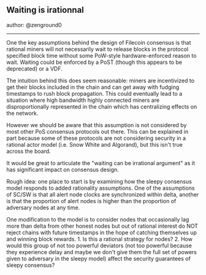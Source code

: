 ## Waiting is irationnal

author: @zenground0

--------

One the key assumptions behind the design of Filecoin consensus is that rational miners will not necessarily wait to release blocks in the protocol specified block time without some PoW-style hardware-enforced reason to wait. Waiting could be enforced by a PoST (though this appears to be deprecated) or a VDF.

The intuition behind this does seem reasonable: miners are incentivized to get their blocks included in the chain and can get away with fudging timestamps to rush block propagation. This could eventually lead to a situation where high bandwidth highly connected miners are disproportionally represented in the chain which has centralizing effects on the network.

However we should be aware that this assumption is not considered by most other PoS consensus protocols out there. This can be explained in part because some of these protocols are not considering security in a rational actor model (i.e. Snow White and Algorand), but this isn't true across the board.

It would be great to articulate the "waiting can be irrational argument" as it has significant impact on consensus design.

Rough idea: one place to start is by examining how the sleepy consensus model responds to added rationality assumptions. One of the assumptions of SC/SW is that all alert node clocks are synchronized within delta, another is that the proportion of alert nodes is higher than the proportion of adversary nodes at any time.

One modification to the model is to consider nodes that occasionally lag more than delta from other honest nodes but out of rational interest do NOT reject chains with future timestamps in the hope of catching themselves up and winning block rewards. 1. Is this a rational strategy for nodes? 2. How would this group of not too powerful deviators (not too powerful because they experience delay and maybe we don't give them the full set of powers given to adversary in the sleepy model) affect the security guarantees of sleepy consensus?
